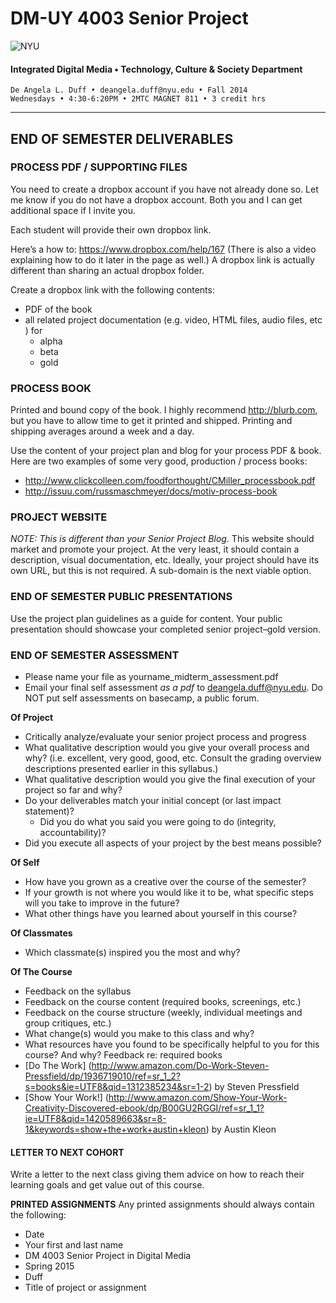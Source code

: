# DM-UY 4003 Senior Project

![NYU](http://ws2.polishedsolid.com/de/nyu_soe_logo.png)
#### Integrated Digital Media • Technology, Culture & Society Department 

    De Angela L. Duff • deangela.duff@nyu.edu • Fall 2014 
    Wednesdays • 4:30-6:20PM • 2MTC MAGNET 811 • 3 credit hrs

---

## END OF SEMESTER DELIVERABLES

### PROCESS PDF / SUPPORTING FILES 
You need to create a dropbox account if you have not already done so. Let me know if you do not have a dropbox account. Both you and I can get additional space if I invite you.

Each student will provide their own dropbox link. 

Here’s a how to: https://www.dropbox.com/help/167 (There is also a video explaining how to do it later in the page as well.) A dropbox link is actually different than sharing an actual dropbox folder.
 
Create a dropbox link with the following contents:
* PDF of the book
* all related project documentation (e.g. video, HTML files, audio files, etc ) for
  * alpha
  * beta
  * gold


### PROCESS BOOK
Printed and bound copy of the book. I highly recommend http://blurb.com, but you have to allow time to get it printed and shipped. Printing and shipping averages around a week and a day.

Use the content of your project plan and blog for your process PDF & book. Here are two examples of some very good, production / process books:
* http://www.clickcolleen.com/foodforthought/CMiller_processbook.pdf
* http://issuu.com/russmaschmeyer/docs/motiv-process-book


### PROJECT WEBSITE
*NOTE: This is different than your Senior Project Blog.*
This website should market and promote your project. At the very least, it should contain a description, visual documentation, etc. Ideally, your project should have its own URL, but this is not required. A sub-domain is the next viable option.


### END OF SEMESTER PUBLIC PRESENTATIONS
Use the project plan guidelines as a guide for content. Your public presentation should showcase your completed senior project–gold version.


### END OF SEMESTER ASSESSMENT

* Please name your file as yourname_midterm_assessment.pdf
* Email your final self assessment *as a pdf* to deangela.duff@nyu.edu. Do NOT put self assessments on basecamp, a public forum.

**Of Project**
* Critically analyze/evaluate your senior project process and progress
* What qualitative description would you give your overall process and why? (i.e. excellent, very good, good, etc. Consult the grading overview descriptions presented earlier in this syllabus.)
* What qualitative description would you give the final execution of your project so far and why?
* Do your deliverables match your initial concept (or last impact statement)?
  * Did you do what you said you were going to do (integrity, accountability)?
* Did you execute all aspects of your project by the best means possible?

**Of Self**
* How have you grown as a creative over the course of the semester?
* If your growth is not where you would like it to be, what specific steps will you take to improve in the future?
* What other things have you learned about yourself in this course?

**Of Classmates**
* Which classmate(s) inspired you the most and why? 

**Of The Course**
* Feedback on the syllabus 
* Feedback on the course content (required books, screenings, etc.)
* Feedback on the course structure (weekly, individual meetings and group critiques, etc.)
* What change(s) would you make to this class and why?
* What resources have you found to be specifically helpful to you for this course? And why?
Feedback re: required books
* [Do The Work] (http://www.amazon.com/Do-Work-Steven-Pressfield/dp/1936719010/ref=sr_1_2?s=books&ie=UTF8&qid=1312385234&sr=1-2) by Steven Pressfield
* [Show Your Work!] (http://www.amazon.com/Show-Your-Work-Creativity-Discovered-ebook/dp/B00GU2RGGI/ref=sr_1_1?ie=UTF8&qid=1420589663&sr=8-1&keywords=show+the+work+austin+kleon) by Austin Kleon


#### LETTER TO NEXT COHORT   

Write a letter to the next class giving them advice on how to reach their learning goals and get value out of this course.


**PRINTED ASSIGNMENTS**
Any printed assignments should always contain the following: 

* Date
* Your first and last name
* DM 4003 Senior Project in Digital Media
* Spring 2015
* Duff
* Title of project or assignment




